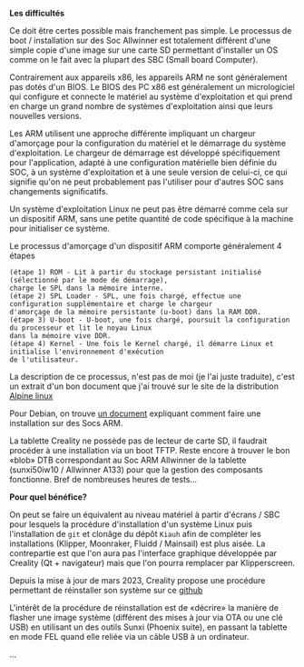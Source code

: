 **Les difficultés**

 Ce doit être certes possible mais franchement pas simple. Le processus de boot / installation sur des Soc Allwinner est totalement différent
 d'une simple copie d'une image sur une carte SD permettant d'installer un OS comme on le fait avec la plupart des SBC (Small board Computer).

Contrairement aux appareils x86, les appareils ARM ne sont généralement pas dotés d'un BIOS. Le BIOS des PC x86 est généralement un micrologiciel
qui configure et connecte le matériel au système d'exploitation et qui prend en charge un grand nombre de systèmes d'exploitation ainsi que leurs
nouvelles versions.

Les ARM utilisent une approche différente impliquant un chargeur d'amorçage pour la configuration du matériel et le démarrage du système d'exploitation.
Le chargeur de démarrage est développé spécifiquement pour l'application, adapté à une configuration matérielle bien définie du SOC, à un système
d'exploitation et à une seule version de celui-ci, ce qui signifie qu'on ne peut probablement pas l'utiliser pour d'autres SOC sans changements significatifs.

Un système d'exploitation Linux ne peut pas être démarré comme cela sur un dispositif ARM, sans une petite quantité de code spécifique à la machine
pour initialiser ce système.

Le processus d'amorçage d'un dispositif ARM comporte généralement 4 étapes

    (étape 1) ROM - Lit à partir du stockage persistant initialisé (sélectionné par le mode de démarrage),
    charge le SPL dans la mémoire interne.
    (étape 2) SPL Loader - SPL, une fois chargé, effectue une configuration supplémentaire et charge le chargeur
    d'amorçage de la mémoire persistante (u-boot) dans la RAM DDR.
    (étape 3) U-boot - U-boot, une fois chargé, poursuit la configuration du processeur et lit le noyau Linux
    dans la mémoire vive DDR.
    (étape 4) Kernel - Une fois le Kernel chargé, il démarre Linux et initialise l'environnement d'exécution
    de l'utilisateur.

La description de ce processus, n'est pas de moi (je l'ai juste traduite), c'est un extrait d'un bon document que j'ai trouvé sur le site de la
distribution [Alpine linux](https://wiki.alpinelinux.org/wiki/DIY_Fully_working_Alpine_Linux_for_Allwinner_and_Other_ARM_SOCs)

Pour Debian, on trouve [un document](https://wiki.debian.org/InstallingDebianOn/Allwinner) expliquant comment faire une installation sur des Socs ARM.

La tablette Creality ne possède pas de lecteur de carte SD, il faudrait procéder à une installation via un boot TFTP. Reste encore à trouver le bon
«blob» DTB correspondant au Soc ARM Allwinner de la tablette (sunxi50iw10 / Allwinner A133) pour que la gestion des composants fonctionne. Bref de
nombreuses heures de tests…

**Pour quel bénéfice?** 

On peut se faire un équivalent au niveau matériel à partir d'écrans / SBC pour lesquels la procédure d'installation d'un système Linux
puis l'installation de `git` et clonâge du dépôt `Kiauh` afin de compléter les installations (Klipper, Moonraker, Fluidd / Mainsail)
est plus aisée. La contrepartie est que l'on aura pas l'interface graphique développée par Creality (Qt + navigateur) mais que l'on
pourra remplacer par Klipperscreen.

Depuis la mise à jour de mars 2023, Creality propose une procédure permettant de réinstaller son système sur ce [github](https://github.com/CrealityOfficial/Creality_Sonic_Pad_Firmware)

L'intérêt de la procédure de réinstallation est de «décrire» la manière de flasher une image système (différent des mises à jour via OTA ou une clé USB) en utilisant un des outils Sunxi (Phoenix suite), en passant la tablette en mode FEL quand elle reliée via un câble USB à un ordinateur. 

…
